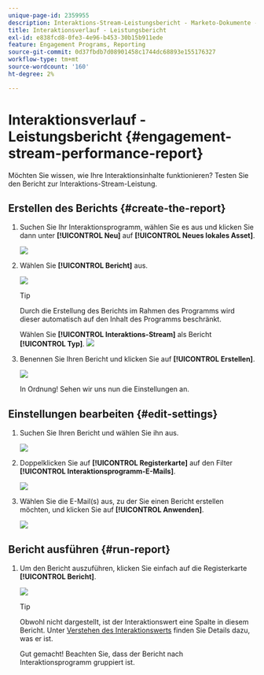 ```yaml
---
unique-page-id: 2359955
description: Interaktions-Stream-Leistungsbericht - Marketo-Dokumente - Produktdokumentation
title: Interaktionsverlauf - Leistungsbericht
exl-id: e838fcd8-0fe3-4e96-b453-30b15b911ede
feature: Engagement Programs, Reporting
source-git-commit: 0d37fbdb7d08901458c1744dc68893e155176327
workflow-type: tm+mt
source-wordcount: '160'
ht-degree: 2%

---
```


# Interaktionsverlauf - Leistungsbericht {#engagement-stream-performance-report}

Möchten Sie wissen, wie Ihre Interaktionsinhalte funktionieren? Testen Sie den Bericht zur Interaktions-Stream-Leistung.

## Erstellen des Berichts {#create-the-report}

1. Suchen Sie Ihr Interaktionsprogramm, wählen Sie es aus und klicken Sie dann unter **[!UICONTROL Neu]** auf **[!UICONTROL Neues lokales Asset]**.

   ![](assets/localassetnutring.jpg)

1. Wählen Sie **[!UICONTROL Bericht]** aus.

   ![](assets/image2014-9-15-18-3a23-3a59.png)

   >[!TIP]
   >
   >Durch die Erstellung des Berichts im Rahmen des Programms wird dieser automatisch auf den Inhalt des Programms beschränkt.

   Wählen Sie **[!UICONTROL Interaktions-Stream]** als Bericht **[!UICONTROL Typ]**.
   ![](assets/engagementreportchoose.png)

1. Benennen Sie Ihren Bericht und klicken Sie auf **[!UICONTROL Erstellen]**.

   ![](assets/image2014-9-15-18-3a24-3a23.png)

   In Ordnung! Sehen wir uns nun die Einstellungen an.

## Einstellungen bearbeiten {#edit-settings}

1. Suchen Sie Ihren Bericht und wählen Sie ihn aus.

   ![](assets/engagementperformancereport.jpg)

1. Doppelklicken Sie auf **[!UICONTROL Registerkarte]** auf den Filter **[!UICONTROL Interaktionsprogramm-E-Mails]**.

   ![](assets/image2014-9-15-18-3a25-3a4.png)

1. Wählen Sie die E-Mail(s) aus, zu der Sie einen Bericht erstellen möchten, und klicken Sie auf **[!UICONTROL Anwenden]**.

   ![](assets/engagementfilter.jpg)

## Bericht ausführen {#run-report}

1. Um den Bericht auszuführen, klicken Sie einfach auf die Registerkarte **[!UICONTROL Bericht]**.

   ![](assets/image2014-9-15-18-3a25-3a15.png)

   >[!TIP]
   >
   >Obwohl nicht dargestellt, ist der Interaktionswert eine Spalte in diesem Bericht. Unter [Verstehen des Interaktionswerts](/help/marketo/product-docs/email-marketing/drip-nurturing/reports-and-notifications/understanding-the-engagement-score.md) finden Sie Details dazu, was er ist.

   Gut gemacht! Beachten Sie, dass der Bericht nach Interaktionsprogramm gruppiert ist.
